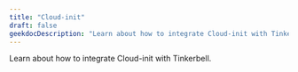 ```yaml
---
title: "Cloud-init"
draft: false
geekdocDescription: "Learn about how to integrate Cloud-init with Tinkerbell."
---
```


Learn about how to integrate Cloud-init with Tinkerbell.
